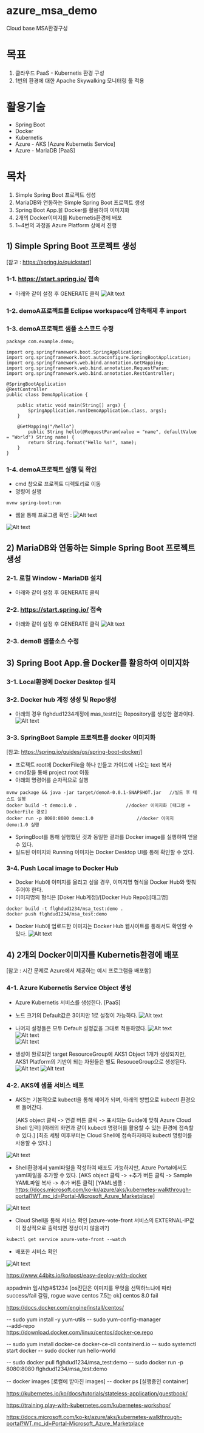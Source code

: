 # azure_msa_demo   
Cloud base MSA환경구성


# 목표
1) 클라우드 PaaS - Kubernetis 환경 구성
2) 1번의 환경에 대한 Apache Skywalking 모니터링 툴 적용


# 활용기술
   - Spring Boot
   - Docker
   - Kubernetis
   - Azure - AKS [Azure Kubernetis Service]
   - Azure - MariaDB [PaaS]


# 목차
1) Simple Spring Boot 프로젝트 생성
2) MariaDB와 연동하는 Simple Spring Boot 프로젝트 생성
3) Spring Boot App.을 Docker를 활용하여 이미지화
4) 2개의 Docker이미지를 Kubernetis환경에 배포
5) 1~4번의 과정을 Azure Platform 상에서 진행


## 1) Simple Spring Boot 프로젝트 생성
[참고 : https://spring.io/quickstart]

### 1-1. https://start.spring.io/ 접속
   * 아래와 같이 설정 후 GENERATE 클릭
   ![Alt text](capture/springBootStarter.png "Optional title")

### 1-2. demoA프로젝트를 Eclipse workspace에 압축해제 후 import

### 1-3. demoA프로젝트 샘플 소스코드 수정

	package com.example.demo;
	
	import org.springframework.boot.SpringApplication;
	import org.springframework.boot.autoconfigure.SpringBootApplication;
	import org.springframework.web.bind.annotation.GetMapping;
	import org.springframework.web.bind.annotation.RequestParam;
	import org.springframework.web.bind.annotation.RestController;
	
	@SpringBootApplication
	@RestController
	public class DemoApplication {
		
		public static void main(String[] args) {
			SpringApplication.run(DemoApplication.class, args);
		}
		
		@GetMapping("/hello")
			public String hello(@RequestParam(value = "name", defaultValue = "World") String name) {
			return String.format("Hello %s!", name);
		}
	}


### 1-4. demoA프로젝트 실행 및 확인
   * cmd 창으로 프로젝트 디렉토리로 이동
   * 명령어 실행
   
   	mvnw spring-boot:run
	
   * 웹을 통해 프로그램 확인 :
   ![Alt text](capture/springBootStarterCmd.png "Optional title")    
   
   ![Alt text](capture/springBootStarterBrower.png "Optional title")


## 2) MariaDB와 연동하는 Simple Spring Boot 프로젝트 생성

### 2-1. 로컬 Window - MariaDB 설치
   * 아래와 같이 설정 후 GENERATE 클릭

### 2-2. https://start.spring.io/ 접속
   * 아래와 같이 설정 후 GENERATE 클릭
   ![Alt text](capture/springBootStarter.png "Optional title")

### 2-3. demoB 샘플소스 수정


## 3) Spring Boot App.을 Docker를 활용하여 이미지화

### 3-1. Local환경에 Docker Desktop 설치

### 3-2. Docker hub 계정 생성 및 Repo생성

   * 아래의 경우 flghdud1234계정에 mas_test라는 Repository를 생성한 결과이다.
   ![Alt text](capture/dockerHub1.png "Optional title")

### 3-3. SpringBoot Sample 프로젝트를 docker 이미지화
[참고: https://spring.io/guides/gs/spring-boot-docker/]

   * 프로젝트 root에 DockerFile을 하나 만들고 가이드에 나오는 text 복사
   * cmd창을 통해 project root 이동
   * 아래의 명령어를 순차적으로 실행
   
   	mvnw package && java -jar target/demoA-0.0.1-SNAPSHOT.jar 	//빌드 후 테스트 실행
	docker build -t demo:1.0 .					//docker 이미지화 [태그명 + DockerFile 경로]
	docker run -p 8080:8080 demo:1.0				//docker 이미지 demo:1.0 실행

   * SpringBoot를 통해 실행했던 것과 동일한 결과를 Docker image를 실행하여 얻을 수 있다.
   * 빌드된 이미지와 Running 이미지는 Docker Desktop UI를 통해 확인할 수 있다.
   
### 3-4. Push Local image to Docker Hub

   * Docker Hub에 이미지를 올리고 싶을 경우, 이미지명 형식을 Docker Hub와 맞춰 주어야 한다.
   * 이미지명의 형식은 [Doker Hub계정]/[Docker Hub Repo]:[태그명]
   	
	docker build -t flghdud1234/msa_test:demo .
	docker push flghdud1234/msa_test:demo
   
   * Docker Hub에 업로드한 이미지는 Docker Hub 웹사이트를 통해서도 확인할 수 있다.
   ![Alt text](capture/dockerHub1.png "Optional title")	


## 4) 2개의 Docker이미지를 Kubernetis환경에 배포
[참고 : 시간 문제로 Azure에서 제공하는 예시 프로그램을 배포함]

### 4-1. Azure Kubernetis Service Object 생성

   * Azure Kubernetis 서비스를 생성한다. [PaaS]
   
   * 노드 크기의 Default값은 3이지만 1로 설정이 가능하다.
   ![Alt text](capture/AKS_create1.PNG "Optional title")
   
   * 나머지 설정들은 모두 Default 설정값을 그대로 적용하였다.
   ![Alt text](capture/AKS_create2.PNG "Optional title")	
   ![Alt text](capture/AKS_create4.PNG "Optional title")	
   ![Alt text](capture/AKS_create5.PNG "Optional title")	

   * 생성이 완료되면 target ResourceGroup에 AKS1 Object 1개가 생성되지만, AKS1 Platform의 기반이 되는 자원들은 별도 ResouceGroup으로 생성된다.
   ![Alt text](capture/AKS_create6.PNG "Optional title")
   ![Alt text](capture/AKS_create7.PNG "Optional title")

### 4-2. AKS에 샘플 서비스 배포

   * AKS는 기본적으로 kubectl을 통해 제어가 되며, 아래의 방법으로 kubectl 환경으로 들어간다.
   
       [AKS object 클릭 -> 연결 버튼 클릭 -> 표시되는 Guide에 맞춰 Azure Cloud Shell 입력] 
       [아래의 화면과 같이 kubectl 명령어를 활용할 수 있는 환경에 접속할 수 있다.] 
       [최초 세팅 이후부터는 Cloud Shell에 접속하자마자 kubectl 명령어를 사용할 수 있다.] 
       
   ![Alt text](capture/AKS_usage1.png "Optional title")

   * Shell환경에서 yaml파일을 작성하여 배포도 가능하지만, Azure Portal에서도 yaml파일을 추가할 수 있다.
       [AKS object 클릭 -> +추가 버튼 클릭 -> Sample YAML파일 복사 -> 추가 버튼 클릭]
       [YAML샘플 : https://docs.microsoft.com/ko-kr/azure/aks/kubernetes-walkthrough-portal?WT.mc_id=Portal-Microsoft_Azure_Marketplace]
   
   ![Alt text](capture/AKS_usage2.png "Optional title")
   
   * Cloud Shell을 통해 서비스 확인
       [azure-vote-front 서비스의 EXTERNAL-IP값이 정상적으로 출력되면 정상이지 않을까?]

	kubectl get service azure-vote-front --watch
	
   * 배포한 서비스 확인

   ![Alt text](capture/AKS_usage3.png "Optional title")







https://www.44bits.io/ko/post/easy-deploy-with-docker

appadmin 임시!@#$1234
[os진단은 이미지를 무엇을 선택하느냐에 따라 success/fail 갈림, rogue wave centos 7.5는 ok]
centos 8.0 fail

https://docs.docker.com/engine/install/centos/

-- sudo yum install -y yum-utils
-- sudo yum-config-manager \
    --add-repo \
    https://download.docker.com/linux/centos/docker-ce.repo
   
-- sudo yum install docker-ce docker-ce-cli containerd.io
-- sudo systemctl start docker
-- sudo docker run hello-world


-- sudo docker pull flghdud1234/msa_test:demo
-- sudo docker run -p 8080:8080 flghdud1234/msa_test:demo

-- docker images [로컬에 받아진 images]
-- docker ps [실행중인 container]


https://kubernetes.io/ko/docs/tutorials/stateless-application/guestbook/


https://training.play-with-kubernetes.com/kubernetes-workshop/


https://docs.microsoft.com/ko-kr/azure/aks/kubernetes-walkthrough-portal?WT.mc_id=Portal-Microsoft_Azure_Marketplace



